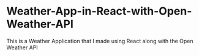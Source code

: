 # Weather-App-in-React-with-Open-Weather-API
This is a Weather Application that I made using React along with the Open Weather API
